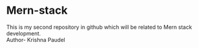 # Mern-stack
This is my second repository in github which will be related to Mern stack development.
<br>
Author- Krishna Paudel
